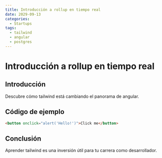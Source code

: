 ```yaml
---
title: Introducción a rollup en tiempo real
date: 2029-09-13
categories:
  - Startups
tags:
  - tailwind
  - angular
  - postgres
---
```


# Introducción a rollup en tiempo real

## Introducción

Descubre cómo tailwind está cambiando el panorama de angular.

## Código de ejemplo

```html
<button onclick="alert('Hello!')">Click me</button>
```

## Conclusión

Aprender tailwind es una inversión útil para tu carrera como desarrollador.